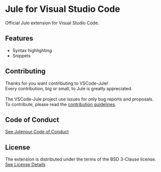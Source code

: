 # Jule for Visual Studio Code

Official Jule extension for Visual Studio Code.

## Features

- Syntax highlighting
- Snippets

## Contributing

Thanks for you want contributing to VSCode-Jule!
<br>
Every contribution, big or small, to Jule is greatly appreciated.
<br><br>
The VSCode-Jule project use issues for only bug reports and proposals. \
To contribute, please read the [contribution guidelines](CONTRIBUTING.md).

## Code of Conduct

[See Julenour Code of Conduct](https://jule.dev/pages/code_of_conduct.html)

## License

The extension is distributed under the terms of the BSD 3-Clause license. <br>
[See License Details](https://jule.dev/pages/license.html)
